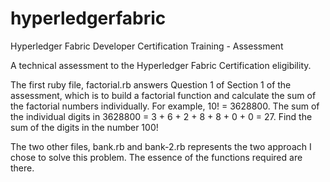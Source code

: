 # hyperledgerfabric
Hyperledger Fabric Developer Certification Training - Assessment

A technical assessment to the Hyperledger Fabric Certification eligibility.

The first ruby file, factorial.rb answers Question 1 of Section 1 of the assessment, which is to build a factorial function and calculate the sum of the factorial numbers individually. For example, 10! = 3628800. The sum of the individual digits in 3628800 = 3 + 6 + 2 + 8 + 8 + 0 + 0 = 27. Find the sum of the digits in the number 100!

The two other files, bank.rb and bank-2.rb represents the two approach I chose to solve this problem. The essence of the functions required are there. 
